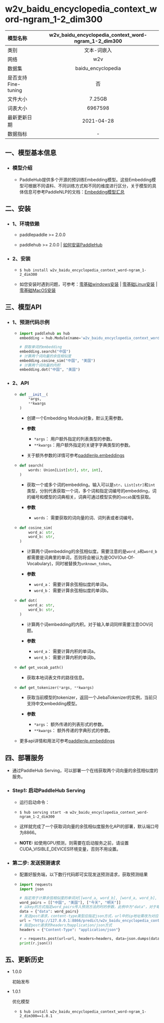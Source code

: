 # w2v_baidu_encyclopedia_context_word-ngram_1-2_dim300
|模型名称|w2v_baidu_encyclopedia_context_word-ngram_1-2_dim300|
| :--- | :---: | 
|类别|文本-词嵌入|
|网络|w2v|
|数据集|baidu_encyclopedia|
|是否支持Fine-tuning|否|
|文件大小|7.25GB|
|词表大小|6967598|
|最新更新日期|2021-04-28|
|数据指标|-|

## 一、模型基本信息

- ### 模型介绍

  - PaddleHub提供多个开源的预训练Embedding模型。这些Embedding模型可根据不同语料、不同训练方式和不同的维度进行区分，关于模型的具体信息可参考PaddleNLP的文档：[Embedding模型汇总](https://github.com/PaddlePaddle/models/blob/release/2.0-beta/PaddleNLP/docs/embeddings.md)

## 二、安装

- ### 1、环境依赖

  - paddlepaddle >= 2.0.0

  - paddlehub >= 2.0.0    | [如何安装PaddleHub](../../../../docs/docs_ch/get_start/installation.rst)

- ### 2、安装

  - ```shell
    $ hub install w2v_baidu_encyclopedia_context_word-ngram_1-2_dim300
    ```
  - 如您安装时遇到问题，可参考：[零基础windows安装](../../../../docs/docs_ch/get_start/windows_quickstart.md)
 | [零基础Linux安装](../../../../docs/docs_ch/get_start/linux_quickstart.md) | [零基础MacOS安装](../../../../docs/docs_ch/get_start/mac_quickstart.md)

## 三、模型API

- ### 1、预测代码示例

  - ```python
    import paddlehub as hub
    embedding = hub.Module(name='w2v_baidu_encyclopedia_context_word-ngram_1-2_dim300')

    # 获取单词的embedding
    embedding.search("中国")
    # 计算两个词向量的余弦相似度
    embedding.cosine_sim("中国", "美国")
    # 计算两个词向量的内积
    embedding.dot("中国", "美国")
    ```

- ### 2、API

  - ```python
    def __init__(
        *args,
        **kwargs
    )
    ```

    - 创建一个Embedding Module对象，默认无需参数。

    - **参数**
      - `*args`： 用户额外指定的列表类型的参数。
      - `**kwargs`：用户额外指定的关键字字典类型的参数。

    - 关于额外参数的详情可参考[paddlenlp.embeddings](https://github.com/PaddlePaddle/models/tree/release/2.0-beta/PaddleNLP/paddlenlp/embeddings)


  - ```python
    def search(
        words: Union[List[str], str, int],
    )
    ```

    - 获取一个或多个词的embedding。输入可以是`str`、`List[str]`和`int`类型，分别代表获取一个词，多个词和指定词编号的embedding，词的编号和模型的词典相关，词典可通过模型实例的`vocab`属性获取。

    - **参数**
      - `words`： 需要获取的词向量的词、词列表或者词编号。


  - ```python
    def cosine_sim(
        word_a: str,
        word_b: str,
    )
    ```

    - 计算两个词embedding的余弦相似度。需要注意的是`word_a`和`word_b`都需要是词典里的单词，否则将会被认为是OOV(Out-Of-Vocabulary)，同时被替换为`unknown_token`。

    - **参数**
      - `word_a`： 需要计算余弦相似度的单词a。
      - `word_b`： 需要计算余弦相似度的单词b。


  - ```python
    def dot(
        word_a: str,
        word_b: str,
    )
    ```

    - 计算两个词embedding的内积。对于输入单词同样需要注意OOV问题。

    - **参数**
      - `word_a`： 需要计算内积的单词a。
      - `word_b`： 需要计算内积的单词b。


  - ```python
    def get_vocab_path()
    ```

    - 获取本地词表文件的路径信息。


  - ```python
    def get_tokenizer(*args, **kwargs)
    ```

    - 获取当前模型的tokenizer，返回一个JiebaTokenizer的实例，当前只支持中文embedding模型。

    - **参数**
      - `*args`： 额外传递的列表形式的参数。
      - `**kwargs`： 额外传递的字典形式的参数。

  - 更多api详情和用法可参考[paddlenlp.embeddings](https://github.com/PaddlePaddle/models/tree/release/2.0-beta/PaddleNLP/paddlenlp/embeddings)


## 四、部署服务

- 通过PaddleHub Serving，可以部署一个在线获取两个词向量的余弦相似度的服务。

- ### Step1: 启动PaddleHub Serving

  - 运行启动命令：

  - ```shell
    $ hub serving start -m w2v_baidu_encyclopedia_context_word-ngram_1-2_dim300
    ```

  - 这样就完成了一个获取词向量的余弦相似度服务化API的部署，默认端口号为8866。

  - **NOTE:** 如使用GPU预测，则需要在启动服务之前，请设置CUDA_VISIBLE_DEVICES环境变量，否则不用设置。

- ### 第二步: 发送预测请求

  - 配置好服务端，以下数行代码即可实现发送预测请求，获取预测结果

  - ```python
    import requests
    import json

    # 指定用于计算余弦相似度的单词对[[word_a, word_b], [word_a, word_b], ... ]]
    word_pairs = [["中国", "美国"], ["今天", "明天"]]
    # 以key的方式指定word_pairs传入预测方法的时的参数，此例中为"data"，对于每一对单词，调用cosine_sim进行余弦相似度的计算
    data = {"data": word_pairs}
    # 发送post请求，content-type类型应指定json方式，url中的ip地址需改为对应机器的ip
    url = "http://127.0.0.1:8866/predict/w2v_baidu_encyclopedia_context_word-ngram_1-2_dim300"
    # 指定post请求的headers为application/json方式
    headers = {"Content-Type": "application/json"}

    r = requests.post(url=url, headers=headers, data=json.dumps(data))
    print(r.json())
    ```


## 五、更新历史

* 1.0.0

  初始发布

* 1.0.1

  优化模型
  - ```shell
    $ hub install w2v_baidu_encyclopedia_context_word-ngram_1-2_dim300==1.0.1
    ```
